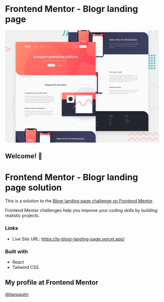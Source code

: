 # Frontend Mentor - Blogr landing page

![Design preview for the Blogr landing page coding challenge](./src/assets/images/desktop-preview.jpg)

## Welcome! 👋

# Frontend Mentor - Blogr landing page solution

This is a solution to the [Blogr landing page challenge on Frontend Mentor](https://www.frontendmentor.io/challenges/blogr-landing-page-EX2RLAApP).

Frontend Mentor challenges help you improve your coding skills by building realistic projects.

### Links

<!-- - Solution URL: [Add solution URL here](https://your-solution-url.com) -->

- Live Site URL: https://lp-blogr-landing-page.vercel.app/

### Built with

- React
- Tailwind CSS

## My profile at Frontend Mentor

[@lianpaulm](https://www.frontendmentor.io/profile/lianpaulm)
